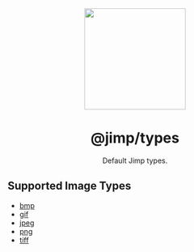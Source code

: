 <div align="center">
  <a href="https://intuit.github.io/Ignite/">
    <img width="200" height="200"
      src="https://s3.amazonaws.com/pix.iemoji.com/images/emoji/apple/ios-11/256/crayon.png">
  </a>
  <h1>@jimp/types</h1>
  <p>Default Jimp types.</p>
</div>

## Supported Image Types

- [bmp](../type-bmp/README.md)
- [gif](../type-gif/README.md)
- [jpeg](../type-jpeg/README.md)
- [png](../type-png/README.md)
- [tiff](../type-tiff/README.md)
